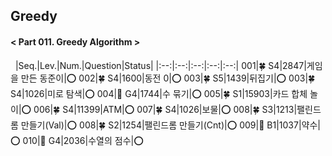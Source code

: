 ## Greedy
#### < Part 011. Greedy Algorithm >
&nbsp;
|Seq.|Lev.|Num.|Question|Status|
|:--:|:--:|:--:|:--:|:--:|
001|🍀 S4|2847|게임을 만든 동준이|:o:
002|🍀 S4|1600|동전 0|:o:
003|🍀 S5|1439|뒤집기|:o:
003|🍀 S4|1026|미로 탐색|:o:
004|👑 G4|1744|수 묶기|:o:
005|🍀 S1|15903|카드 합체 놀이|:o:
006|🍀 S4|11399|ATM|:o:
007|🍀 S4|1026|보물|:o:
008|🍀 S3|1213|팰린드롬 만들기(Val)|:o:
008|🍀 S2|1254|팰린드롬 만들기(Cnt)|:o:
009|🍭 B1|1037|약수|:o:
010|👑 G4|2036|수열의 점수|:o: